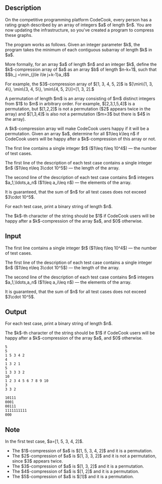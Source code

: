 ## Description

<div><p>On the competitive programming platform CodeCook, every person has a rating graph described by an array of integers $a$ of length $n$. You are now updating the infrastructure, so you've created a program to compress these graphs.</p><p>The program works as follows. Given an integer parameter $k$, the program takes the minimum of each contiguous subarray of length $k$ in $a$.</p><p>More formally, for an array $a$ of length $n$ and an integer $k$, define the $k$-compression array of $a$ as an array $b$ of length $n-k+1$, such that $$b_j =\min_{j\le i\le j+k-1}a_i$$</p><p>For example, the $3$-compression array of $[1, 3, 4, 5, 2]$ is $[\min\{1, 3, 4\}, \min\{3, 4, 5\}, \min\{4, 5, 2\}]=[1, 3, 2].$</p><p>A permutation of length $m$ is an array consisting of $m$ distinct integers from $1$ to $m$ in arbitrary order. For example, $[2,3,1,5,4]$ is a permutation, but $[1,2,2]$ is not a permutation ($2$ appears twice in the array) and $[1,3,4]$ is also not a permutation ($m=3$ but there is $4$ in the array).</p><p>A $k$-compression array will make CodeCook users happy if it will be a permutation. Given an array $a$, determine for all $1\leq k\leq n$ if CodeCook users will be happy after a $k$-compression of this array or not.</p></div><div class="input-specification"><p>The first line contains a single integer $t$ ($1\leq t\leq 10^4$) — the number of test cases.</p><p>The first line of the description of each test case contains a single integer $n$ ($1\leq n\leq 3\cdot 10^5$) — the length of the array.</p><p>The second line of the description of each test case contains $n$ integers $a_1,\ldots,a_n$ ($1\leq a_i\leq n$) — the elements of the array.</p><p>It is guaranteed, that the sum of $n$ for all test cases does not exceed $3\cdot 10^5$.</p></div><div class="output-specification"><p>For each test case, print a binary string of length $n$. </p><p>The $k$-th character of the string should be $1$ if CodeCook users will be happy after a $k$-compression of the array $a$, and $0$ otherwise. </p></div>

## Input

<p>The first line contains a single integer $t$ ($1\leq t\leq 10^4$) — the number of test cases.</p><p>The first line of the description of each test case contains a single integer $n$ ($1\leq n\leq 3\cdot 10^5$) — the length of the array.</p><p>The second line of the description of each test case contains $n$ integers $a_1,\ldots,a_n$ ($1\leq a_i\leq n$) — the elements of the array.</p><p>It is guaranteed, that the sum of $n$ for all test cases does not exceed $3\cdot 10^5$.</p>

## Output

<p>For each test case, print a binary string of length $n$. </p><p>The $k$-th character of the string should be $1$ if CodeCook users will be happy after a $k$-compression of the array $a$, and $0$ otherwise. </p>





```input1
5
5
1 5 3 4 2
4
1 3 2 1
5
1 3 3 3 2
10
1 2 3 4 5 6 7 8 9 10
3
3 3 2
```




```output1
10111
0001
00111
1111111111
000
```



## Note

<p>In the first test case, $a=[1, 5, 3, 4, 2]$.</p><ul> <li> The $1$-compression of $a$ is $[1, 5, 3, 4, 2]$ and it is a permutation. </li><li> The $2$-compression of $a$ is $[1, 3, 3, 2]$ and it is not a permutation, since $3$ appears twice. </li><li> The $3$-compression of $a$ is $[1, 3, 2]$ and it is a permutation. </li><li> The $4$-compression of $a$ is $[1, 2]$ and it is a permutation. </li><li> The $5$-compression of $a$ is $[1]$ and it is a permutation. </li></ul>
